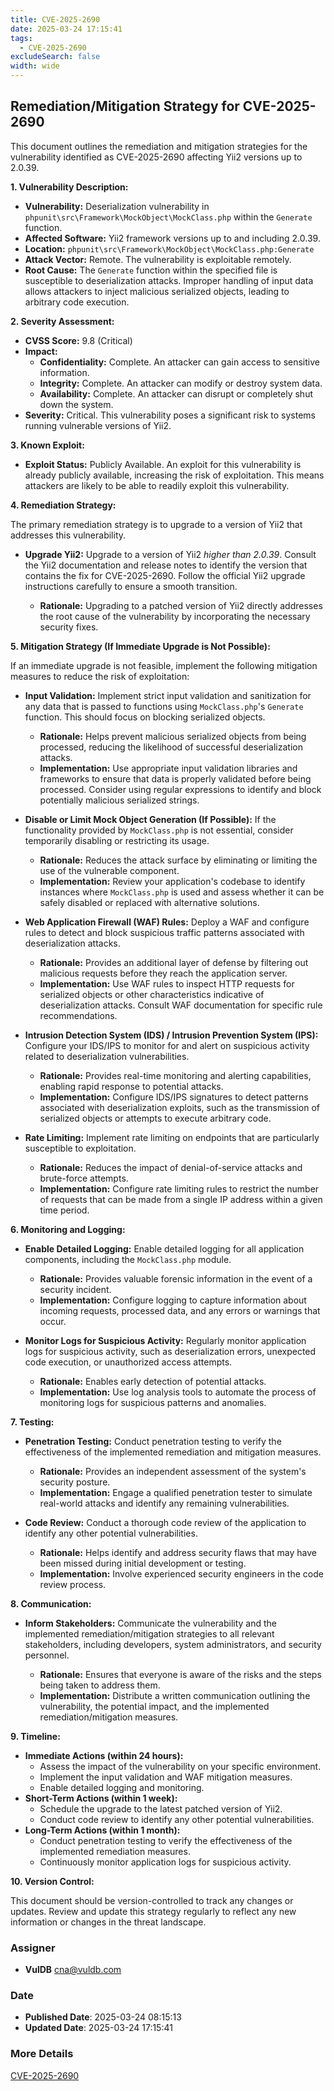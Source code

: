```yaml
---
title: CVE-2025-2690
date: 2025-03-24 17:15:41
tags:
  - CVE-2025-2690
excludeSearch: false
width: wide
---
```


## Remediation/Mitigation Strategy for CVE-2025-2690

This document outlines the remediation and mitigation strategies for the vulnerability identified as CVE-2025-2690 affecting Yii2 versions up to 2.0.39.

**1. Vulnerability Description:**

*   **Vulnerability:** Deserialization vulnerability in `phpunit\src\Framework\MockObject\MockClass.php` within the `Generate` function.
*   **Affected Software:** Yii2 framework versions up to and including 2.0.39.
*   **Location:** `phpunit\src\Framework\MockObject\MockClass.php:Generate`
*   **Attack Vector:** Remote.  The vulnerability is exploitable remotely.
*   **Root Cause:** The `Generate` function within the specified file is susceptible to deserialization attacks.  Improper handling of input data allows attackers to inject malicious serialized objects, leading to arbitrary code execution.

**2. Severity Assessment:**

*   **CVSS Score:** 9.8 (Critical)
*   **Impact:**
    *   **Confidentiality:** Complete. An attacker can gain access to sensitive information.
    *   **Integrity:** Complete. An attacker can modify or destroy system data.
    *   **Availability:** Complete. An attacker can disrupt or completely shut down the system.
*   **Severity:** Critical. This vulnerability poses a significant risk to systems running vulnerable versions of Yii2.

**3. Known Exploit:**

*   **Exploit Status:** Publicly Available. An exploit for this vulnerability is already publicly available, increasing the risk of exploitation.  This means attackers are likely to be able to readily exploit this vulnerability.

**4. Remediation Strategy:**

The primary remediation strategy is to upgrade to a version of Yii2 that addresses this vulnerability.

*   **Upgrade Yii2:** Upgrade to a version of Yii2 *higher than 2.0.39*. Consult the Yii2 documentation and release notes to identify the version that contains the fix for CVE-2025-2690.  Follow the official Yii2 upgrade instructions carefully to ensure a smooth transition.

    *   **Rationale:** Upgrading to a patched version of Yii2 directly addresses the root cause of the vulnerability by incorporating the necessary security fixes.

**5. Mitigation Strategy (If Immediate Upgrade is Not Possible):**

If an immediate upgrade is not feasible, implement the following mitigation measures to reduce the risk of exploitation:

*   **Input Validation:** Implement strict input validation and sanitization for any data that is passed to functions using `MockClass.php`'s `Generate` function. This should focus on blocking serialized objects.

    *   **Rationale:** Helps prevent malicious serialized objects from being processed, reducing the likelihood of successful deserialization attacks.
    *   **Implementation:** Use appropriate input validation libraries and frameworks to ensure that data is properly validated before being processed.  Consider using regular expressions to identify and block potentially malicious serialized strings.

*   **Disable or Limit Mock Object Generation (If Possible):** If the functionality provided by `MockClass.php` is not essential, consider temporarily disabling or restricting its usage.

    *   **Rationale:** Reduces the attack surface by eliminating or limiting the use of the vulnerable component.
    *   **Implementation:** Review your application's codebase to identify instances where `MockClass.php` is used and assess whether it can be safely disabled or replaced with alternative solutions.

*   **Web Application Firewall (WAF) Rules:** Deploy a WAF and configure rules to detect and block suspicious traffic patterns associated with deserialization attacks.

    *   **Rationale:** Provides an additional layer of defense by filtering out malicious requests before they reach the application server.
    *   **Implementation:** Use WAF rules to inspect HTTP requests for serialized objects or other characteristics indicative of deserialization attacks.  Consult WAF documentation for specific rule recommendations.

*   **Intrusion Detection System (IDS) / Intrusion Prevention System (IPS):**  Configure your IDS/IPS to monitor for and alert on suspicious activity related to deserialization vulnerabilities.

    *   **Rationale:** Provides real-time monitoring and alerting capabilities, enabling rapid response to potential attacks.
    *   **Implementation:**  Configure IDS/IPS signatures to detect patterns associated with deserialization exploits, such as the transmission of serialized objects or attempts to execute arbitrary code.

*   **Rate Limiting:** Implement rate limiting on endpoints that are particularly susceptible to exploitation.

    *   **Rationale:** Reduces the impact of denial-of-service attacks and brute-force attempts.
    *   **Implementation:** Configure rate limiting rules to restrict the number of requests that can be made from a single IP address within a given time period.

**6. Monitoring and Logging:**

*   **Enable Detailed Logging:**  Enable detailed logging for all application components, including the `MockClass.php` module.

    *   **Rationale:** Provides valuable forensic information in the event of a security incident.
    *   **Implementation:**  Configure logging to capture information about incoming requests, processed data, and any errors or warnings that occur.

*   **Monitor Logs for Suspicious Activity:**  Regularly monitor application logs for suspicious activity, such as deserialization errors, unexpected code execution, or unauthorized access attempts.

    *   **Rationale:** Enables early detection of potential attacks.
    *   **Implementation:** Use log analysis tools to automate the process of monitoring logs for suspicious patterns and anomalies.

**7. Testing:**

*   **Penetration Testing:** Conduct penetration testing to verify the effectiveness of the implemented remediation and mitigation measures.

    *   **Rationale:** Provides an independent assessment of the system's security posture.
    *   **Implementation:** Engage a qualified penetration tester to simulate real-world attacks and identify any remaining vulnerabilities.

*   **Code Review:** Conduct a thorough code review of the application to identify any other potential vulnerabilities.

    *   **Rationale:**  Helps identify and address security flaws that may have been missed during initial development or testing.
    *   **Implementation:**  Involve experienced security engineers in the code review process.

**8. Communication:**

*   **Inform Stakeholders:** Communicate the vulnerability and the implemented remediation/mitigation strategies to all relevant stakeholders, including developers, system administrators, and security personnel.

    *   **Rationale:** Ensures that everyone is aware of the risks and the steps being taken to address them.
    *   **Implementation:**  Distribute a written communication outlining the vulnerability, the potential impact, and the implemented remediation/mitigation measures.

**9. Timeline:**

*   **Immediate Actions (within 24 hours):**
    *   Assess the impact of the vulnerability on your specific environment.
    *   Implement the input validation and WAF mitigation measures.
    *   Enable detailed logging and monitoring.
*   **Short-Term Actions (within 1 week):**
    *   Schedule the upgrade to the latest patched version of Yii2.
    *   Conduct code review to identify any other potential vulnerabilities.
*   **Long-Term Actions (within 1 month):**
    *   Conduct penetration testing to verify the effectiveness of the implemented remediation measures.
    *   Continuously monitor application logs for suspicious activity.

**10. Version Control:**

This document should be version-controlled to track any changes or updates.  Review and update this strategy regularly to reflect any new information or changes in the threat landscape.

### Assigner
- **VulDB** <cna@vuldb.com>

### Date
- **Published Date**: 2025-03-24 08:15:13
- **Updated Date**: 2025-03-24 17:15:41

### More Details
[CVE-2025-2690](https://www.cvedetails.com/cve/CVE-2025-2690)